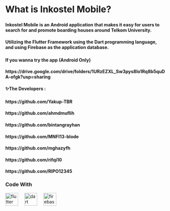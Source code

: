 <h1 align="left">What is Inkostel Mobile?</h1>

###

<h4 align="left">Inkostel Mobile is an Android application that makes it easy for users to search for and promote boarding houses around Telkom University.
</h4>

<h4 align="left">Utilizing the Flutter Framework using the Dart programming language, and using Firebase as the application database.</h4>

###

<h4>If you wanna try the app (Android Only)</h4>
<h4>https://drive.google.com/drive/folders/1URzEZXL_Sw3pys8lo1Rq8b5quDA-ofgk?usp=sharing</h4>

<h4 align="left">✨The Developers : </h4>

###
<h4>https://github.com/Yakup-TBR</h4>
<h4>https://github.com/ahmdmuflih</h4>
<h4>https://github.com/bintangrayhan</h4>
<h4>https://github.com/MNFI13-blode</h4>
<h4>https://github.com/mghazyfh</h4>
<h4>https://github.com/rifqi10</h4>
<h4>https://github.com/RIPO12345</h4>

###

<h3 align="left">Code With</h3>
<div align="left">
  <img src="https://cdn.jsdelivr.net/gh/devicons/devicon/icons/flutter/flutter-original.svg" height="40" alt="flutter logo" />
  <img width="12" />
  <img src="https://cdn.jsdelivr.net/gh/devicons/devicon/icons/dart/dart-original.svg" height="40" alt="dart logo" />
  <img width="12" />
  <img src="https://cdn.jsdelivr.net/gh/devicons/devicon/icons/firebase/firebase-plain.svg" height="40" alt="firebase logo" />
  <img width="12" />
</div>

###
